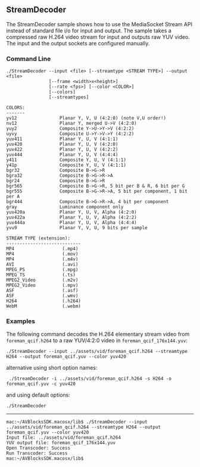 ## StreamDecoder

The StreamDecoder sample shows how to use the MediaSocket Stream API instead of standard file i/o for input and output. The sample takes a compressed raw H.264 video stream for input and outputs raw YUV video. The input and the output sockets are configured manually.

### Command Line

	./StreamDecoder --input <file> [--streamtype <STREAM TYPE>] --output <file> 
					[--frame <width>x<height>] 
					[--rate <fps>] [--color <COLOR>] 
					[--colors] 
					[--streamtypes]

	COLORS:
	-------
	yv12                Planar Y, V, U (4:2:0) (note V,U order!)
	nv12                Planar Y, merged U->V (4:2:0)
	yuy2                Composite Y->U->Y->V (4:2:2)
	uyvy                Composite U->Y->V->Y (4:2:2)
	yuv411              Planar Y, U, V (4:1:1)
	yuv420              Planar Y, U, V (4:2:0)
	yuv422              Planar Y, U, V (4:2:2)
	yuv444              Planar Y, U, V (4:4:4)
	y411                Composite Y, U, V (4:1:1)
	y41p                Composite Y, U, V (4:1:1)
	bgr32               Composite B->G->R
	bgra32              Composite B->G->R->A
	bgr24               Composite B->G->R
	bgr565              Composite B->G->R, 5 bit per B & R, 6 bit per G
	bgr555              Composite B->G->R->A, 5 bit per component, 1 bit per A
	bgr444              Composite B->G->R->A, 4 bit per component
	gray                Luminance component only
	yuv420a             Planar Y, U, V, Alpha (4:2:0)
	yuv422a             Planar Y, U, V, Alpha (4:2:2)
	yuv444a             Planar Y, U, V, Alpha (4:4:4)
	yvu9                Planar Y, V, U, 9 bits per sample
 
	STREAM TYPE (extension):
	----------------------------
	MP4                  (.mp4)
	MP4                  (.mov)
	MP4                  (.m4v)
	AVI                  (.avi)
	MPEG_PS              (.mpg)
	MPEG_TS              (.ts)
	MPEG2_Video          (.m2v)
	MPEG2_Video          (.mpv)
	ASF                  (.asf)
	ASF                  (.wmv)
	H264                 (.h264)
	WebM                 (.webm)

###	Examples

The following command decodes the H.264 elementary stream video from `foreman_qcif.h264` to a raw YUV/4:2:0 video in `foreman_qcif_176x144.yuv`: 
	
	./StreamDecoder --input ../assets/vid/foreman_qcif.h264 --streamtype H264 --output foreman_qcif.yuv --color yuv420 
	
alternative using short option names:

	 ./StreamDecoder -i ../assets/vid/foreman_qcif.h264 -s H264 -o foreman_qcif.yuv -c yuv420

and using default options:

	./StreamDecoder
	 
***

	mac:~/AVBlocksSDK.macosx/lib$ ./StreamDecoder --input ../assets/vid/foreman_qcif.h264 --streamtype H264 --output foreman_qcif.yuv --color yuv420 
    Input file: ../assets/vid/foreman_qcif.h264
    YUV output file: foreman_qcif_176x144.yuv
	Open Transcoder: Success
	Run Transcoder: Success
	mac:~/AVBlocksSDK.macosx/lib$ 
    